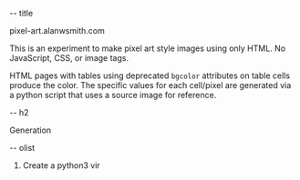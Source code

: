 -- title

pixel-art.alanwsmith.com

This is an experiment to make pixel art style
images using only HTML. No JavaScript, CSS, 
or image tags. 

HTML pages with tables using deprecated ``bgcolor`` 
attributes on table cells produce the color. The
specific values for each cell/pixel are generated
via a python script that uses a source image
for reference. 

-- h2

Generation




-- olist

1. Create a python3 vir




